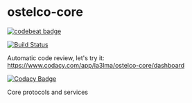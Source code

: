 # ostelco-core

[![codebeat badge](https://codebeat.co/badges/e4c26ba7-75d6-48d2-a3d0-f72988998642)](https://codebeat.co/projects/github-com-ostelco-ostelco-core-master)

[![Build Status](https://travis-ci.org/ostelco/ostelco-core.svg?branch=master)](https://travis-ci.org/ostelco/ostelco-core)


Automatic code review, let's try it:
https://www.codacy.com/app/la3lma/ostelco-core/dashboard


[![Codacy Badge](https://api.codacy.com/project/badge/Grade/e7b2ae0440104a5e8ae6fa5e919147dc)](https://www.codacy.com/app/la3lma/ostelco-core?utm_source=github.com&amp;utm_medium=referral&amp;utm_content=ostelco/ostelco-core&amp;utm_campaign=Badge_Grade)


Core protocols and services
